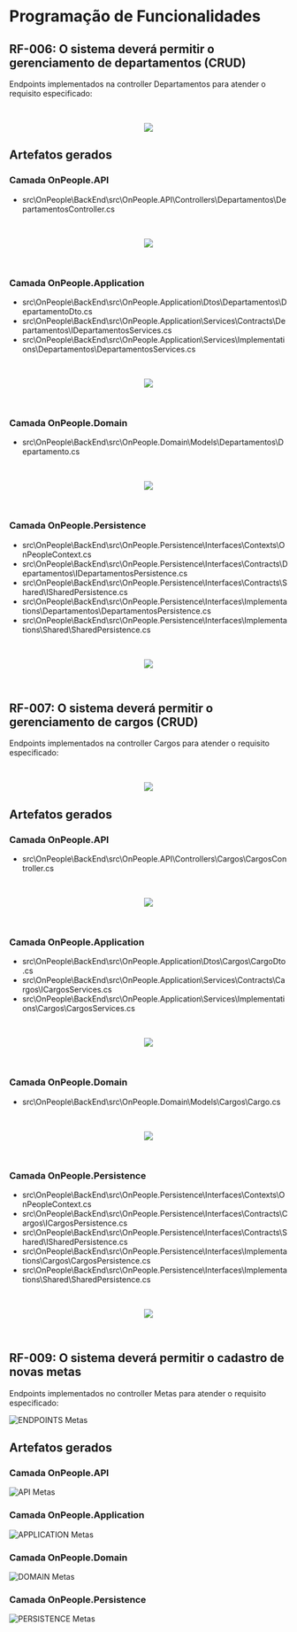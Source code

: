 # Programação de Funcionalidades

## RF-006: O sistema deverá permitir o gerenciamento de departamentos (CRUD)

Endpoints implementados na controller Departamentos para atender o requisito especificado:

</br>
<p align="center">
<img src=https://raw.githubusercontent.com/ICEI-PUC-Minas-PMV-ADS/pmv-ads-2023-1-e4-proj-apdist-t4-onpeople/main/docs/img/ControllerDepartamentosSwagger.png>
</p>


## Artefatos gerados

### Camada OnPeople.API

* src\OnPeople\BackEnd\src\OnPeople.API\Controllers\Departamentos\DepartamentosController.cs

</br>
<p align="center">
<img src=https://raw.githubusercontent.com/ICEI-PUC-Minas-PMV-ADS/pmv-ads-2023-1-e4-proj-apdist-t4-onpeople/main/docs/img/OnPeopleAPI_Departamentos.png>
</p>
</br>

### Camada OnPeople.Application

* src\OnPeople\BackEnd\src\OnPeople.Application\Dtos\Departamentos\DepartamentoDto.cs
* src\OnPeople\BackEnd\src\OnPeople.Application\Services\Contracts\Departamentos\IDepartamentosServices.cs
* src\OnPeople\BackEnd\src\OnPeople.Application\Services\Implementations\Departamentos\DepartamentosServices.cs

</br>
<p align="center">
<img src=https://raw.githubusercontent.com/ICEI-PUC-Minas-PMV-ADS/pmv-ads-2023-1-e4-proj-apdist-t4-onpeople/main/docs/img/OnPeopleApplication_Departamentos.png>
</p>
</br>

### Camada OnPeople.Domain

* src\OnPeople\BackEnd\src\OnPeople.Domain\Models\Departamentos\Departamento.cs

</br>
<p align="center">
<img src=https://raw.githubusercontent.com/ICEI-PUC-Minas-PMV-ADS/pmv-ads-2023-1-e4-proj-apdist-t4-onpeople/main/docs/img/OnPeopleDomain_Departamentos.png>
</p>
</br>

### Camada OnPeople.Persistence

* src\OnPeople\BackEnd\src\OnPeople.Persistence\Interfaces\Contexts\OnPeopleContext.cs
* src\OnPeople\BackEnd\src\OnPeople.Persistence\Interfaces\Contracts\Departamentos\IDepartamentosPersistence.cs
* src\OnPeople\BackEnd\src\OnPeople.Persistence\Interfaces\Contracts\Shared\ISharedPersistence.cs
* src\OnPeople\BackEnd\src\OnPeople.Persistence\Interfaces\Implementations\Departamentos\DepartamentosPersistence.cs
* src\OnPeople\BackEnd\src\OnPeople.Persistence\Interfaces\Implementations\Shared\SharedPersistence.cs

</br>
<p align="center">
<img src=https://raw.githubusercontent.com/ICEI-PUC-Minas-PMV-ADS/pmv-ads-2023-1-e4-proj-apdist-t4-onpeople/main/docs/img/OnPeoplePersistence_Departamentos.png>
</p>
</br>

## RF-007: O sistema deverá permitir o gerenciamento de cargos (CRUD)

Endpoints implementados na controller Cargos para atender o requisito especificado:

</br>
<p align="center">
<img src=https://raw.githubusercontent.com/ICEI-PUC-Minas-PMV-ADS/pmv-ads-2023-1-e4-proj-apdist-t4-onpeople/main/docs/img/ControllerCargosSwagger.png>
</p>


## Artefatos gerados

### Camada OnPeople.API

* src\OnPeople\BackEnd\src\OnPeople.API\Controllers\Cargos\CargosController.cs

</br>
<p align="center">
<img src=https://raw.githubusercontent.com/ICEI-PUC-Minas-PMV-ADS/pmv-ads-2023-1-e4-proj-apdist-t4-onpeople/main/docs/img/OnPeopleAPI_Cargos.png>
</p>
</br>

### Camada OnPeople.Application

* src\OnPeople\BackEnd\src\OnPeople.Application\Dtos\Cargos\CargoDto.cs
* src\OnPeople\BackEnd\src\OnPeople.Application\Services\Contracts\Cargos\ICargosServices.cs
* src\OnPeople\BackEnd\src\OnPeople.Application\Services\Implementations\Cargos\CargosServices.cs

</br>
<p align="center">
<img src=https://raw.githubusercontent.com/ICEI-PUC-Minas-PMV-ADS/pmv-ads-2023-1-e4-proj-apdist-t4-onpeople/main/docs/img/OnPeopleApplication_Cargos.png>
</p>
</br>

### Camada OnPeople.Domain

* src\OnPeople\BackEnd\src\OnPeople.Domain\Models\Cargos\Cargo.cs

</br>
<p align="center">
<img src=https://raw.githubusercontent.com/ICEI-PUC-Minas-PMV-ADS/pmv-ads-2023-1-e4-proj-apdist-t4-onpeople/main/docs/img/OnPeopleDomain_Cargos.png>
</p>
</br>

### Camada OnPeople.Persistence

* src\OnPeople\BackEnd\src\OnPeople.Persistence\Interfaces\Contexts\OnPeopleContext.cs
* src\OnPeople\BackEnd\src\OnPeople.Persistence\Interfaces\Contracts\Cargos\ICargosPersistence.cs
* src\OnPeople\BackEnd\src\OnPeople.Persistence\Interfaces\Contracts\Shared\ISharedPersistence.cs
* src\OnPeople\BackEnd\src\OnPeople.Persistence\Interfaces\Implementations\Cargos\CargosPersistence.cs
* src\OnPeople\BackEnd\src\OnPeople.Persistence\Interfaces\Implementations\Shared\SharedPersistence.cs

</br>
<p align="center">
<img src=https://raw.githubusercontent.com/ICEI-PUC-Minas-PMV-ADS/pmv-ads-2023-1-e4-proj-apdist-t4-onpeople/main/docs/img/OnPeoplePersistence_Cargos.png>
</p>
</br>


## RF-009: O sistema deverá permitir o cadastro de novas metas

Endpoints implementados no controller Metas para atender o requisito especificado:

![ENDPOINTS Metas](https://user-images.githubusercontent.com/91227083/233861632-758601d4-d935-4fc5-971e-8b11de3596cf.jpg)

## Artefatos gerados

### Camada OnPeople.API

![API Metas](https://user-images.githubusercontent.com/91227083/233861706-1849ab0c-b092-4aac-a726-28fa4c5f1feb.jpg)

### Camada OnPeople.Application

![APPLICATION Metas](https://user-images.githubusercontent.com/91227083/233861787-fdde7f60-c660-4877-9879-d95bf733a1db.jpg)

### Camada OnPeople.Domain

![DOMAIN Metas](https://user-images.githubusercontent.com/91227083/233861799-14b52f1f-214e-447f-8a50-2a45e0aed042.jpg)

### Camada OnPeople.Persistence

![PERSISTENCE Metas](https://user-images.githubusercontent.com/91227083/233861810-aa25d1a4-1918-458b-8213-927600e63261.jpg)

